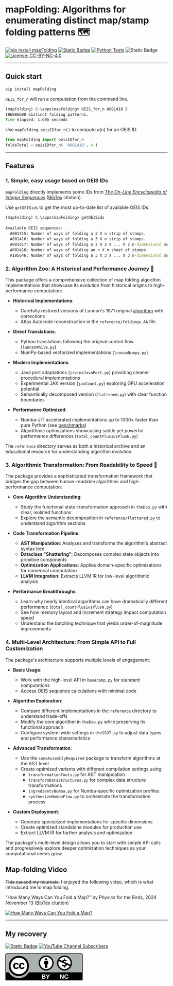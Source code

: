 # mapFolding: Algorithms for enumerating distinct map/stamp folding patterns 🗺️

[![pip install mapFolding](https://img.shields.io/badge/pip%20install-mapFolding-gray.svg?colorB=3b434b)](https://pypi.org/project/mapFolding/)
[![Static Badge](https://img.shields.io/badge/stinkin'%20badges-don't%20need-b98e5e)](https://youtu.be/g6f_miE91mk&t=4)
[![Python Tests](https://github.com/hunterhogan/mapFolding/actions/workflows/pythonTests.yml/badge.svg)](https://github.com/hunterhogan/mapFolding/actions/workflows/pythonTests.yml)
![Static Badge](https://img.shields.io/badge/issues-I%20have%20them-brightgreen)
[![License: CC-BY-NC-4.0](https://img.shields.io/badge/License-CC_BY--NC_4.0-3b434b)](https://creativecommons.org/licenses/by-nc/4.0/)

---

## Quick start

```sh
pip install mapFolding
```

`OEIS_for_n` will run a computation from the command line.

```cmd
(mapFolding) C:\apps\mapFolding> OEIS_for_n A001418 5
186086600 distinct folding patterns.
Time elapsed: 1.605 seconds
```

Use `mapFolding.oeisIDfor_n()` to compute a(n) for an OEIS ID.

```python
from mapFolding import oeisIDfor_n
foldsTotal = oeisIDfor_n( 'A001418', 4 )
```

---

## Features

### 1. Simple, easy usage based on OEIS IDs

`mapFolding` directly implements some IDs from [_The On-Line Encyclopedia of Integer Sequences_](https://oeis.org/) ([BibTex](https://github.com/hunterhogan/mapFolding/blob/main/citations/oeis.bibtex) citation).

Use `getOEISids` to get the most up-to-date list of available OEIS IDs.

```cmd
(mapFolding) C:\apps\mapFolding> getOEISids

Available OEIS sequences:
  A001415: Number of ways of folding a 2 X n strip of stamps.
  A001416: Number of ways of folding a 3 X n strip of stamps.
  A001417: Number of ways of folding a 2 X 2 X ... X 2 n-dimensional map.
  A001418: Number of ways of folding an n X n sheet of stamps.
  A195646: Number of ways of folding a 3 X 3 X ... X 3 n-dimensional map.
```

### 2. **Algorithm Zoo: A Historical and Performance Journey** 🦒

This package offers a comprehensive collection of map folding algorithm implementations that showcase its evolution from historical origins to high-performance computation:

- **Historical Implementations**:
  - Carefully restored versions of Lunnon's 1971 original [algorithm](https://github.com/hunterhogan/mapFolding/blob/mapFolding/reference/foldings.txt) with corrections
  - Atlas Autocode reconstruction in the `reference/foldings.AA` file

- **Direct Translations**:
  - Python translations following the original control flow (`lunnanWhile.py`)
  - NumPy-based vectorized implementations (`lunnanNumpy.py`)

- **Modern Implementations**:
  - Java port adaptations (`irvineJavaPort.py`) providing cleaner procedural implementations
  - Experimental JAX version (`jaxCount.py`) exploring GPU acceleration potential
  - Semantically decomposed version (`flattened.py`) with clear function boundaries

- **Performance Optimized**:
  - Numba-JIT accelerated implementations up to 1000× faster than pure Python (see [benchmarks](https://github.com/hunterhogan/mapFolding/blob/mapFolding/notes/Speed%20highlights.md))
  - Algorithmic optimizations showcasing subtle yet powerful performance differences (`total_countPlus1vsPlusN.py`)

The `reference` directory serves as both a historical archive and an educational resource for understanding algorithm evolution.

### 3. **Algorithmic Transformation: From Readability to Speed** 🔬

The package provides a sophisticated transformation framework that bridges the gap between human-readable algorithms and high-performance computation:

- **Core Algorithm Understanding**:
  - Study the functional state-transformation approach in `theDao.py` with clear, isolated functions
  - Explore the semantic decomposition in `reference/flattened.py` to understand algorithm sections

- **Code Transformation Pipeline**:
  - **AST Manipulation**: Analyzes and transforms the algorithm's abstract syntax tree
  - **Dataclass "Shattering"**: Decomposes complex state objects into primitive components
  - **Optimization Applications**: Applies domain-specific optimizations for numerical computation
  - **LLVM Integration**: Extracts LLVM IR for low-level algorithmic analysis

- **Performance Breakthroughs**:
  - Learn why nearly identical algorithms can have dramatically different performance (`total_countPlus1vsPlusN.py`)
  - See how memory layout and increment strategy impact computation speed
  - Understand the batching technique that yields order-of-magnitude improvements

### 4. **Multi-Level Architecture: From Simple API to Full Customization**

The package's architecture supports multiple levels of engagement:

- **Basic Usage**:
  - Work with the high-level API in `basecamp.py` for standard computations
  - Access OEIS sequence calculations with minimal code

- **Algorithm Exploration**:
  - Compare different implementations in the `reference` directory to understand trade-offs
  - Modify the core algorithm in `theDao.py` while preserving its functional approach
  - Configure system-wide settings in `theSSOT.py` to adjust data types and performance characteristics

- **Advanced Transformation**:
  - Use the `someAssemblyRequired` package to transform algorithms at the AST level
  - Create optimized variants with different compilation settings using:
    - `transformationTools.py` for AST manipulation
    - `transformDataStructures.py` for complex data structure transformations
    - `ingredientsNumba.py` for Numba-specific optimization profiles
    - `synthesizeNumbaFlow.py` to orchestrate the transformation process

- **Custom Deployment**:
  - Generate specialized implementations for specific dimensions
  - Create optimized standalone modules for production use
  - Extract LLVM IR for further analysis and optimization

The package's multi-level design allows you to start with simple API calls and progressively explore deeper optimization techniques as your computational needs grow.

## Map-folding Video

~~This caused my neurosis:~~ I enjoyed the following video, which is what introduced me to map folding.

"How Many Ways Can You Fold a Map?" by Physics for the Birds, 2024 November 13 ([BibTex](https://github.com/hunterhogan/mapFolding/blob/main/citations/Physics_for_the_Birds.bibtex) citation)

[![How Many Ways Can You Fold a Map?](https://i.ytimg.com/vi/sfH9uIY3ln4/hq720.jpg)](https://www.youtube.com/watch?v=sfH9uIY3ln4)

---

## My recovery

[![Static Badge](https://img.shields.io/badge/2011_August-Homeless_since-blue?style=flat)](https://HunterThinks.com/support)
[![YouTube Channel Subscribers](https://img.shields.io/youtube/channel/subscribers/UC3Gx7kz61009NbhpRtPP7tw)](https://www.youtube.com/@HunterHogan)

[![CC-BY-NC-4.0](https://github.com/hunterhogan/mapFolding/blob/main/CC-BY-NC-4.0.svg)](https://creativecommons.org/licenses/by-nc/4.0/)
